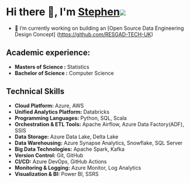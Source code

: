 # Hi there 👋, I'm [Stephen](https://github.com/Stephen-Data-Engineer-Public/Stephen-Data-Engineer-Public)![](https://via.placeholder.com/15/008000/000000?text=+) 
- 🔭 I’m currently working on building an [Open Source Data Engineering Design Concept] (https://github.com/RESGAD-TECH-UK)
## Academic experience:
- **Masters of Science :** Statistics
- **Bachelor of Science :** Computer Science
## Technical Skills
- **Cloud Platform:** Azure, AWS
- **Unified Analytics Platform:** Databricks
- **Programming Languages:** Python, SQL, Scala
- **Orchestration & ETL Tools:** Apache Airflow, Azure Data Factory(ADF), SSIS
- **Data Storage:** Azure Data Lake, Delta Lake
- **Data Warehousing:** Azure Synapse Analytics, Snowflake, SQL Server
- **Big Data Technologies:** Apache Spark, Kafka
- **Version Control:** Git, GitHub
- **CI/CD:** Azure DevOps, GitHub Actions
- **Monitoring & Logging:** Azure Monitor, Log Analytics
- **Visualization & BI:** Power BI, SSRS

<!--
**Stephen-Data-Engineer-Public/Stephen-Data-Engineer-Public** is a ✨ _special_ ✨ repository because its `README.md` (this file) appears on your GitHub profile.

Here are some ideas to get you started:

- 🔭 I’m currently working on ...
- 🌱 I’m currently learning ...
- 👯 I’m looking to collaborate on ...
- 🤔 I’m looking for help with ...
- 💬 Ask me about ...
- 📫 How to reach me: ...
- 😄 Pronouns: ...
- ⚡ Fun fact: ...
-->
